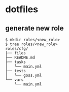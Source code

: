 # dotfiles

## generate new role
```shell
$ mkdir roles/<new_role>
$ tree roles/<new_role>
roles/cfg/
├── files
├── README.md
├── tasks
│   └── main.yml
├── tests
│   └── goss.yml
└── vars
    └── main.yml
```